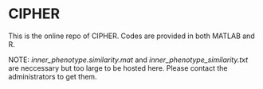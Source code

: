 # CIPHER

This is the online repo of CIPHER. Codes are provided in both MATLAB and R.

NOTE: *inner_phenotype.similarity.mat* and *inner_phenotype_similarity.txt* are neccessary but too large to be hosted here. Please contact the administrators to get them. 
